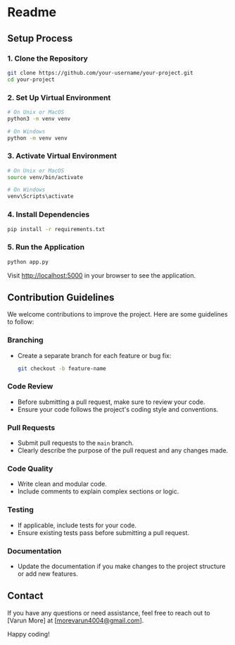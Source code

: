 # Readme


## Setup Process

### 1. Clone the Repository

```bash
git clone https://github.com/your-username/your-project.git
cd your-project
```

### 2. Set Up Virtual Environment

```bash
# On Unix or MacOS
python3 -m venv venv

# On Windows
python -m venv venv
```

### 3. Activate Virtual Environment

```bash
# On Unix or MacOS
source venv/bin/activate

# On Windows
venv\Scripts\activate
```

### 4. Install Dependencies

```bash
pip install -r requirements.txt
```

### 5. Run the Application

```bash
python app.py
```

Visit [http://localhost:5000](http://localhost:5000) in your browser to see the application.

## Contribution Guidelines

We welcome contributions to improve the project. Here are some guidelines to follow:

### Branching

- Create a separate branch for each feature or bug fix:
  ```bash
  git checkout -b feature-name
  ```

### Code Review

- Before submitting a pull request, make sure to review your code.
- Ensure your code follows the project's coding style and conventions.

### Pull Requests

- Submit pull requests to the `main` branch.
- Clearly describe the purpose of the pull request and any changes made.

### Code Quality

- Write clean and modular code.
- Include comments to explain complex sections or logic.

### Testing

- If applicable, include tests for your code.
- Ensure existing tests pass before submitting a pull request.

### Documentation

- Update the documentation if you make changes to the project structure or add new features.

## Contact

If you have any questions or need assistance, feel free to reach out to [Varun More] at [morevarun4004@gmail.com].

Happy coding!
